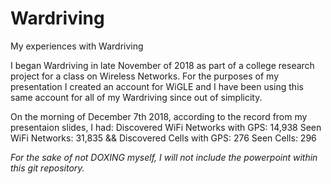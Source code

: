 # Wardriving
My experiences with Wardriving

I began Wardriving in late November of 2018 as part of a college research project for a class on Wireless Networks.
For the purposes of my presentation I created an account for WiGLE and I have been using this same account for all of my Wardriving since out of simplicity.

On the morning of December 7th 2018, according to the record from my presentaion slides, I had:
Discovered WiFi Networks with GPS: 14,938
Seen WiFi Networks: 31,835
&&
Discovered Cells with GPS: 276
Seen Cells: 296

*For the sake of not DOXING myself, I will not include the powerpoint within this git repository.*

